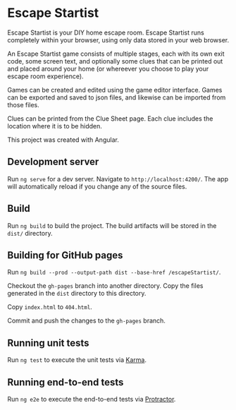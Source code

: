 # Escape Startist

Escape Startist is your DIY home escape room. Escape Startist runs completely within your browser, using only data stored in your web browser.

An Escape Startist game consists of multiple stages, each with its own exit code, some screen text, and optionally some clues that can be printed out and placed around your home (or whereever you choose to play your escape room experience). 

Games can be created and edited using the game editor interface. Games can be exported and saved to json files, and likewise can be imported from those files.

Clues can be printed from the Clue Sheet page. Each clue includes the location where it is to be hidden.

This project was created with Angular.

## Development server

Run `ng serve` for a dev server. Navigate to `http://localhost:4200/`. The app will automatically reload if you change any of the source files.

## Build

Run `ng build` to build the project. The build artifacts will be stored in the `dist/` directory. 

## Building for GitHub pages

Run `ng build --prod --output-path dist --base-href /escapeStartist/`.

Checkout the `gh-pages` branch into another directory. Copy the files generated in the `dist` directory to this directory. 

Copy `index.html` to `404.html`.

Commit and push the changes to the `gh-pages` branch.

## Running unit tests

Run `ng test` to execute the unit tests via [Karma](https://karma-runner.github.io).

## Running end-to-end tests

Run `ng e2e` to execute the end-to-end tests via [Protractor](http://www.protractortest.org/).

